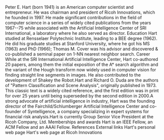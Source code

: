Peter E. Hart (born 1941) is an American computer scientist and
entrepreneur. He was chairman and president of Ricoh Innovations, which
he founded in 1997. He made significant contributions in the field of
computer science in a series of widely cited publications from the years
1967--75 while associated with the Artificial Intelligence Center of SRI
International, a laboratory where he also served as director. Education
Hart studied at Rensselaer Polytechnic Institute, leading to a BEE
degree (1962). He did his graduate studies at Stanford University, where
he got his MS (1963) and PhD (1966); Thomas M. Cover was his advisor and
discovered & co-published a seminal paper on 1-NN nearest neighbor
search. Career While at the SRI International Artificial Intelligence
Center, Hart co-authored 20 papers, among them the initial exposition of
the A\* search algorithm and the variant of the Hough transform now
widely used in computer vision for finding straight line segments in
images. He also contributed to the development of Shakey the Robot.Hart
and Richard O. Duda are the authors of \"Pattern Classification and
Scene Analysis\", originally published in 1973. This classic text is a
widely cited reference, and the first edition was in print for over 25
years until being superseded by the second edition in 2000.A strong
advocate of artificial intelligence in industry, Hart was the founding
director of the Fairchild/Schlumberger Artificial Intelligence Center
and co-founder of Syntelligence, a company specializing in expert
systems for financial risk analysis.Hart is currently Group Senior Vice
President at the Ricoh Company, Ltd. Memberships and awards Hart is an
IEEE Fellow, an ACM Fellow and an AAAI Fellow. References External links
Hart\'s personal web page Hart\'s web page at Ricoh Innovations
